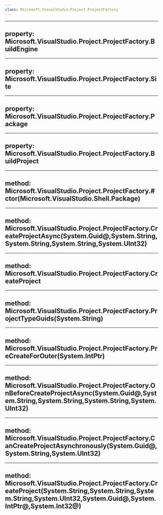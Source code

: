 ```yaml
---
class: Microsoft.VisualStudio.Project.ProjectFactory
---
```


---
property: Microsoft.VisualStudio.Project.ProjectFactory.BuildEngine
---

---
property: Microsoft.VisualStudio.Project.ProjectFactory.Site
---

---
property: Microsoft.VisualStudio.Project.ProjectFactory.Package
---

---
property: Microsoft.VisualStudio.Project.ProjectFactory.BuildProject
---

---
method: Microsoft.VisualStudio.Project.ProjectFactory.#ctor(Microsoft.VisualStudio.Shell.Package)
---

---
method: Microsoft.VisualStudio.Project.ProjectFactory.CreateProjectAsync(System.Guid@,System.String,System.String,System.String,System.UInt32)
---

---
method: Microsoft.VisualStudio.Project.ProjectFactory.CreateProject
---

---
method: Microsoft.VisualStudio.Project.ProjectFactory.ProjectTypeGuids(System.String)
---

---
method: Microsoft.VisualStudio.Project.ProjectFactory.PreCreateForOuter(System.IntPtr)
---

---
method: Microsoft.VisualStudio.Project.ProjectFactory.OnBeforeCreateProjectAsync(System.Guid@,System.String,System.String,System.String,System.UInt32)
---

---
method: Microsoft.VisualStudio.Project.ProjectFactory.CanCreateProjectAsynchronously(System.Guid@,System.String,System.UInt32)
---

---
method: Microsoft.VisualStudio.Project.ProjectFactory.CreateProject(System.String,System.String,System.String,System.UInt32,System.Guid@,System.IntPtr@,System.Int32@)
---


